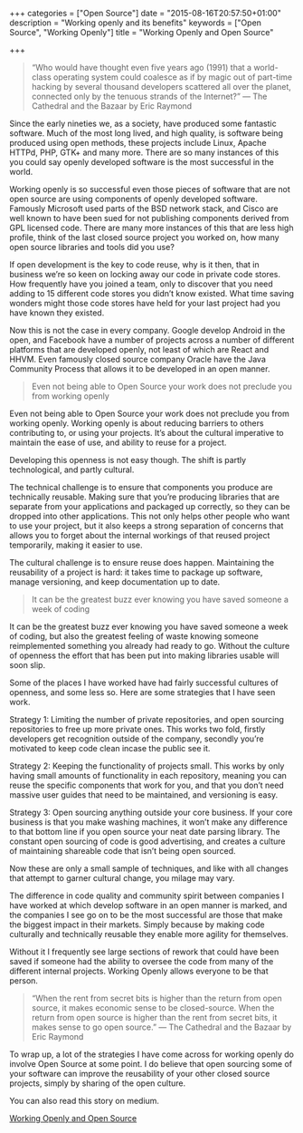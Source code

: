 +++
categories = ["Open Source"]
date = "2015-08-16T20:57:50+01:00"
description = "Working openly and its benefits"
keywords = ["Open Source", "Working Openly"]
title = "Working Openly and Open Source"

+++

> “Who would have thought even five years ago (1991) that a world-class operating system could coalesce as if by magic out of part-time hacking by several thousand developers scattered all over the planet, connected only by the tenuous strands of the Internet?”
> — The Cathedral and the Bazaar by Eric Raymond

Since the early nineties we, as a society, have produced some fantastic software. Much of the most long lived, and high quality, is software being produced using open methods, these projects include Linux, Apache HTTPd, PHP, GTK+ and many more. There are so many instances of this you could say openly developed software is the most successful in the world.

Working openly is so successful even those pieces of software that are not open source are using components of openly developed software. Famously Microsoft used parts of the BSD network stack, and Cisco are well known to have been sued for not publishing components derived from GPL licensed code. There are many more instances of this that are less high profile, think of the last closed source project you worked on, how many open source libraries and tools did you use?

If open development is the key to code reuse, why is it then, that in business we’re so keen on locking away our code in private code stores. How frequently have you joined a team, only to discover that you need adding to 15 different code stores you didn’t know existed. What time saving wonders might those code stores have held for your last project had you have known they existed.

Now this is not the case in every company. Google develop Android in the open, and Facebook have a number of projects across a number of different platforms that are developed openly, not least of which are React and HHVM. Even famously closed source company Oracle have the Java Community Process that allows it to be developed in an open manner.

> Even not being able to Open Source your work does not preclude you from working openly

Even not being able to Open Source your work does not preclude you from working openly. Working openly is about reducing barriers to others contributing to, or using your projects. It’s about the cultural imperative to maintain the ease of use, and ability to reuse for a project.

Developing this openness is not easy though. The shift is partly technological, and partly cultural.

The technical challenge is to ensure that components you produce are technically reusable. Making sure that you’re producing libraries that are separate from your applications and packaged up correctly, so they can be dropped into other applications. This not only helps other people who want to use your project, but it also keeps a strong separation of concerns that allows you to forget about the internal workings of that reused project temporarily, making it easier to use.

The cultural challenge is to ensure reuse does happen. Maintaining the reusability of a project is hard: it takes time to package up software, manage versioning, and keep documentation up to date.

> It can be the greatest buzz ever knowing you have saved someone a week of coding

It can be the greatest buzz ever knowing you have saved someone a week of coding, but also the greatest feeling of waste knowing someone reimplemented something you already had ready to go. Without the culture of openness the effort that has been put into making libraries usable will soon slip.

Some of the places I have worked have had fairly successful cultures of openness, and some less so. Here are some strategies that I have seen work.

Strategy 1: Limiting the number of private repositories, and open sourcing repositories to free up more private ones. This works two fold, firstly developers get recognition outside of the company, secondly you’re motivated to keep code clean incase the public see it.

Strategy 2: Keeping the functionality of projects small. This works by only having small amounts of functionality in each repository, meaning you can reuse the specific components that work for you, and that you don’t need massive user guides that need to be maintained, and versioning is easy.

Strategy 3: Open sourcing anything outside your core business. If your core business is that you make washing machines, it won’t make any difference to that bottom line if you open source your neat date parsing library. The constant open sourcing of code is good advertising, and creates a culture of maintaining shareable code that isn’t being open sourced.

Now these are only a small sample of techniques, and like with all changes that attempt to garner cultural change, you milage may vary.

The difference in code quality and community spirit between companies I have worked at which develop software in an open manner is marked, and the companies I see go on to be the most successful are those that make the biggest impact in their markets. Simply because by making code culturally and technically reusable they enable more agility for themselves.

Without it I frequently see large sections of rework that could have been saved if someone had the ability to oversee the code from many of the different internal projects. Working Openly allows everyone to be that person.

> “When the rent from secret bits is higher than the return from open source, it makes economic sense to be closed-source. When the return from open source is higher than the rent from secret bits, it makes sense to go open source.”
> — The Cathedral and the Bazaar by Eric Raymond

To wrap up, a lot of the strategies I have come across for working openly do involve Open Source at some point. I do believe that open sourcing some of your software can improve the reusability of your other closed source projects, simply by sharing of the open culture.

You can also read this story on medium.

<script async src="https://static.medium.com/embed.js"></script><a class="m-story" data-collapsed="true" href="https://medium.com/@PurpleBooth/working-openly-and-open-source-dd044cdfbe73">Working Openly and Open Source</a>
